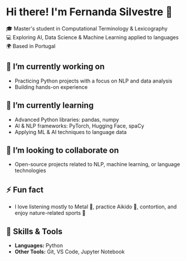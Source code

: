 # Hi there! I'm Fernanda Silvestre 👋

🎓 Master's student in Computational Terminology & Lexicography  
💻 Exploring AI, Data Science & Machine Learning applied to languages  
🌍 Based in Portugal

## 🔭 I’m currently working on
- Practicing Python projects with a focus on NLP and data analysis  
- Building hands-on experience

## 🌱 I’m currently learning
- Advanced Python libraries: pandas, numpy  
- AI & NLP frameworks: PyTorch, Hugging Face, spaCy  
- Applying ML & AI techniques to language data

## 👯 I’m looking to collaborate on
- Open-source projects related to NLP, machine learning, or language technologies

## ⚡ Fun fact
- I love listening mostly to Metal 🤘, practice Aikido 🥋, contortion, and enjoy nature-related sports 🌲

## 🚀 Skills & Tools
- **Languages:** Python  
- **Other Tools:** Git, VS Code, Jupyter Notebook  
